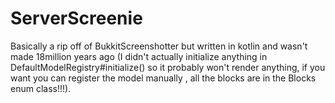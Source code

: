# ServerScreenie
Basically a rip off of BukkitScreenshotter but written in kotlin and wasn't made 18million years ago (I didn't actually initialize anything in  DefaultModelRegistry#initialize() so it probably won't render anything, if you want you can register the model manually , all the blocks are in  the Blocks enum class!!!).
